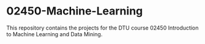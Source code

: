 # 02450-Machine-Learning

This repository contains the projects for the DTU course 02450 Introduction to Machine Learning and Data Mining. 
